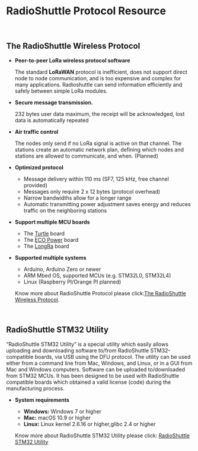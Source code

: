 # RadioShuttle Protocol Resource

&nbsp;

## The RadioShuttle Wireless Protocol

- **Peer-to-peer LoRa wireless protocol software**

  The standard **LoRaWAN** protocol is inefficient, does not support direct node to node communication, and is too expensive and complex for many applications. Radioshuttle can send information efficiently and safely between simple LoRa modules.

- **Secure message transmission.**

  232 bytes user data maximum, the receipt will be acknowledged, lost data is automatically repeated

- **Air traffic control**

  The nodes only send if no LoRa signal is active on that channel. The stations create an automatic network plan, defining which nodes and stations are allowed to communicate, and when. (Planned)

- **Optimized protocol**

  - Message delivery within 110 ms (SF7, 125 kHz, free channel provided)
  - Messages only require 2 x 12 bytes (protocol overhead)
  - Narrow bandwidths allow for a longer range
  - Automatic transmitting power adjustment saves energy and reduces traffic on the neighboring stations

- **Support multiple MCU boards**

  - The [Turtle](https://www.radioshuttle.de/en/turtle-en/turtle-board-en/) board
  - The [ECO Power](https://www.radioshuttle.de/en/esp32-eco-power-en/esp32-eco-power-board-en/) board
  - The [LongRa](https://www.radioshuttle.de/en/longra-en/board-en/) board

- **Supported multiple systems**

  - Arduino, Arduino Zero or newer
  - ARM Mbed OS, supported MCUs (e.g. STM32L0, STM32L4)
  - Linux (Raspberry PI/Orange PI planned)

  Know more about RadioShuttle Protocol please click:[The RadioShuttle Wireless Protocol](https://www.radioshuttle.de/en/radioshuttle-en/protocol/).

  &nbsp;

## RadioShuttle STM32 Utility

“RadioShuttle STM32 Utility” is a special utility which easily allows uploading and downloading software to/from RadioShuttle STM32-compatible boards, via USB using the DFU protocol. The utility can be used either from a command line from Mac, Windows, and Linux, or in a GUI from Mac and Windows computers. Software can be uploaded to/downloaded from STM32 MCUs. It has been designed to be used with RadioShuttle compatible boards which obtained a valid license (code) during the manufacturing process.

- **System requirements**

  - **Windows:** Windows 7 or higher
  - **Mac:** macOS 10.9 or higher
  - **Linux:** Linux kernel 2.6.16 or higher,glibc 2.4 or higher

  Know more about RadioShuttle STM32 Utility please click: [RadioShuttle STM32 Utility](https://www.radioshuttle.de/en/turtle-en/radioshuttle-stm32-utility-en/)